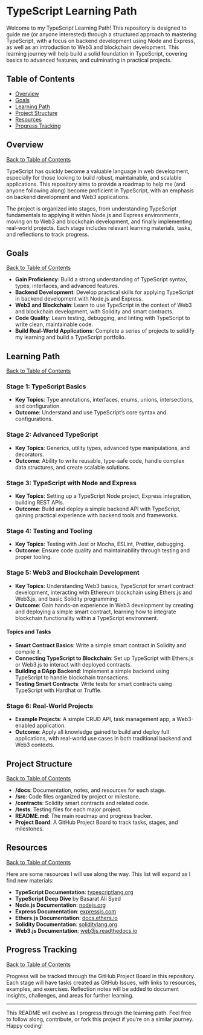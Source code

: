 # TypeScript Learning Path

Welcome to my TypeScript Learning Path! This repository is designed to guide me (or anyone interested) through a structured approach to mastering TypeScript, with a focus on backend development using Node and Express, as well as an introduction to Web3 and blockchain development. This learning journey will help build a solid foundation in TypeScript, covering basics to advanced features, and culminating in practical projects.

## Table of Contents
- [Overview](#overview)
- [Goals](#goals)
- [Learning Path](#learning-path)
- [Project Structure](#project-structure)
- [Resources](#resources)
- [Progress Tracking](#progress-tracking)

## Overview
[Back to Table of Contents](#table-of-contents)

TypeScript has quickly become a valuable language in web development, especially for those looking to build robust, maintainable, and scalable applications. This repository aims to provide a roadmap to help me (and anyone following along) become proficient in TypeScript, with an emphasis on backend development and Web3 applications.

The project is organized into stages, from understanding TypeScript fundamentals to applying it within Node.js and Express environments, moving on to Web3 and blockchain development, and finally implementing real-world projects. Each stage includes relevant learning materials, tasks, and reflections to track progress.

## Goals
[Back to Table of Contents](#table-of-contents)

- **Gain Proficiency**: Build a strong understanding of TypeScript syntax, types, interfaces, and advanced features.
- **Backend Development**: Develop practical skills for applying TypeScript in backend development with Node.js and Express.
- **Web3 and Blockchain**: Learn to use TypeScript in the context of Web3 and blockchain development, with Solidity and smart contracts.
- **Code Quality**: Learn testing, debugging, and linting with TypeScript to write clean, maintainable code.
- **Build Real-World Applications**: Complete a series of projects to solidify my learning and build a TypeScript portfolio.

## Learning Path
[Back to Table of Contents](#table-of-contents)

### Stage 1: TypeScript Basics
   - **Key Topics**: Type annotations, interfaces, enums, unions, intersections, and configuration.
   - **Outcome**: Understand and use TypeScript’s core syntax and configurations.

### Stage 2: Advanced TypeScript
   - **Key Topics**: Generics, utility types, advanced type manipulations, and decorators.
   - **Outcome**: Ability to write reusable, type-safe code, handle complex data structures, and create scalable solutions.

### Stage 3: TypeScript with Node and Express
   - **Key Topics**: Setting up a TypeScript Node project, Express integration, building REST APIs.
   - **Outcome**: Build and deploy a simple backend API with TypeScript, gaining practical experience with backend tools and frameworks.

### Stage 4: Testing and Tooling
   - **Key Topics**: Testing with Jest or Mocha, ESLint, Prettier, debugging.
   - **Outcome**: Ensure code quality and maintainability through testing and proper tooling.

### Stage 5: Web3 and Blockchain Development
   - **Key Topics**: Understanding Web3 basics, TypeScript for smart contract development, interacting with Ethereum blockchain using Ethers.js and Web3.js, and basic Solidity programming.
   - **Outcome**: Gain hands-on experience in Web3 development by creating and deploying a simple smart contract, learning how to integrate blockchain functionality within a TypeScript environment.
   
   #### Topics and Tasks
   - **Smart Contract Basics**: Write a simple smart contract in Solidity and compile it.
   - **Connecting TypeScript to Blockchain**: Set up TypeScript with Ethers.js or Web3.js to interact with deployed contracts.
   - **Building a DApp Backend**: Implement a simple backend using TypeScript to handle blockchain transactions.
   - **Testing Smart Contracts**: Write tests for smart contracts using TypeScript with Hardhat or Truffle.

### Stage 6: Real-World Projects
   - **Example Projects**: A simple CRUD API, task management app, a Web3-enabled application.
   - **Outcome**: Apply all knowledge gained to build and deploy full applications, with real-world use cases in both traditional backend and Web3 contexts.

## Project Structure
[Back to Table of Contents](#table-of-contents)

- **/docs**: Documentation, notes, and resources for each stage.
- **/src**: Code files organized by project or milestone.
- **/contracts**: Solidity smart contracts and related code.
- **/tests**: Testing files for each major project.
- **README.md**: The main roadmap and progress tracker.
- **Project Board**: A GitHub Project Board to track tasks, stages, and milestones.

## Resources
[Back to Table of Contents](#table-of-contents)

Here are some resources I will use along the way. This list will expand as I find new materials:
- **TypeScript Documentation**: [typescriptlang.org](https://www.typescriptlang.org/)
- **TypeScript Deep Dive** by Basarat Ali Syed
- **Node.js Documentation**: [nodejs.org](https://nodejs.org/)
- **Express Documentation**: [expressjs.com](https://expressjs.com/)
- **Ethers.js Documentation**: [docs.ethers.io](https://docs.ethers.io/)
- **Solidity Documentation**: [soliditylang.org](https://docs.soliditylang.org/)
- **Web3.js Documentation**: [web3js.readthedocs.io](https://web3js.readthedocs.io/)

## Progress Tracking
[Back to Table of Contents](#table-of-contents)

Progress will be tracked through the GitHub Project Board in this repository. Each stage will have tasks created as GitHub Issues, with links to resources, examples, and exercises. Reflection notes will be added to document insights, challenges, and areas for further learning.

---

This README will evolve as I progress through the learning path. Feel free to follow along, contribute, or fork this project if you’re on a similar journey. Happy coding!
